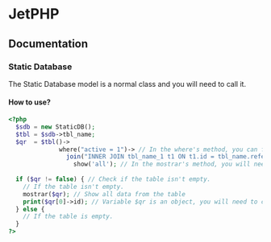 # JetPHP
## Documentation

### Static Database

The Static Database model is a normal class and you will need to call it.

#### How to use?

```php
<?php
  $sdb = new StaticDB();
  $tbl = $sdb->tbl_name;
  $qr  = $tbl()->
              where("active = 1")-> // In the where's method, you can filter your query data.
                join("INNER JOIN tbl_name_1 t1 ON t1.id = tbl_name.reference")-> // In the join's method, you can connect the table with other tables.
                  show('all'); // In the mostrar's method, you will need to use an id (for specific record), 'todos' for return all data in an object array or leave empty to get just one record.
   
  if ($qr != false) { // Check if the table isn't empty.
    // If the table isn't empty.
    mostrar($qr); // Show all data from the table
    print($qr[0]->id); // Variable $qr is an object, you will need to call the records like this.
  } else {
    // If the table is empty.
  }
?>
```
